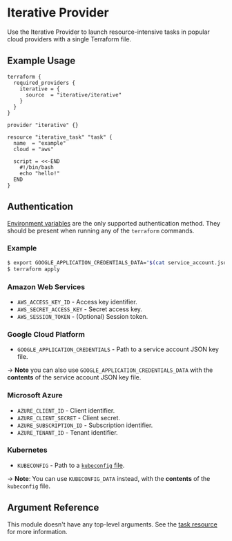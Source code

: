 # Iterative Provider

Use the Iterative Provider to launch resource-intensive tasks in popular cloud
providers with a single Terraform file.

## Example Usage

```hcl
terraform {
  required_providers {
    iterative = {
      source  = "iterative/iterative"
    }
  }
}

provider "iterative" {}

resource "iterative_task" "task" {
  name  = "example"
  cloud = "aws"

  script = <<-END
    #!/bin/bash
    echo "hello!"
  END
}
```

## Authentication

[Environment variables](https://registry.terraform.io/providers/iterative/iterative/latest/docs#authentication) are the only supported authentication method. They should
be present when running any of the `terraform` commands.

### Example

```bash
$ export GOOGLE_APPLICATION_CREDENTIALS_DATA="$(cat service_account.json)"
$ terraform apply
```

### Amazon Web Services

- `AWS_ACCESS_KEY_ID` - Access key identifier.
- `AWS_SECRET_ACCESS_KEY` - Secret access key.
- `AWS_SESSION_TOKEN` - (Optional) Session token.

### Google Cloud Platform

- `GOOGLE_APPLICATION_CREDENTIALS` - Path to a service account JSON key file.

-> **Note** you can also use `GOOGLE_APPLICATION_CREDENTIALS_DATA` with the
**contents** of the service account JSON key file.

### Microsoft Azure

- `AZURE_CLIENT_ID` - Client identifier.
- `AZURE_CLIENT_SECRET` - Client secret.
- `AZURE_SUBSCRIPTION_ID` - Subscription identifier.
- `AZURE_TENANT_ID` - Tenant identifier.

### Kubernetes

- `KUBECONFIG` - Path to a [`kubeconfig` file](https://kubernetes.io/docs/concepts/configuration/organize-cluster-access-kubeconfig/#the-kubeconfig-environment-variable).

-> **Note**: You can use `KUBECONFIG_DATA` instead, with the **contents** of the `kubeconfig` file.

## Argument Reference

This module doesn't have any top-level arguments. See the [task resource](https://registry.terraform.io/providers/iterative/iterative/latest/docs/resources/task) for more information.
